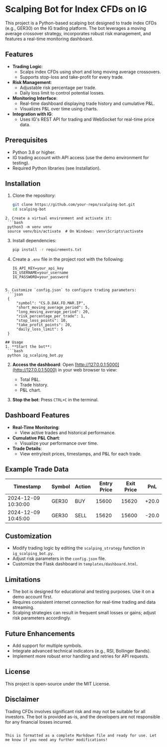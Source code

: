 # Scalping Bot for Index CFDs on IG

This project is a Python-based scalping bot designed to trade index CFDs (e.g., GER30) on the IG trading platform. The bot leverages a moving average crossover strategy, incorporates robust risk management, and features a real-time monitoring dashboard.

## Features
- **Trading Logic**:
  - Scalps index CFDs using short and long moving average crossovers.
  - Supports stop-loss and take-profit for every trade.
- **Risk Management**:
  - Adjustable risk percentage per trade.
  - Daily loss limit to control potential losses.
- **Monitoring Interface**:
  - Real-time dashboard displaying trade history and cumulative P&L.
  - Visualizes P&L over time using charts.
- **Integration with IG**:
  - Uses IG's REST API for trading and WebSocket for real-time price data.

## Prerequisites
- Python 3.8 or higher.
- IG trading account with API access (use the demo environment for testing).
- Required Python libraries (see Installation).

## Installation
1. Clone the repository:
   ```bash
   git clone https://github.com/your-repo/scalping-bot.git
   cd scalping-bot
  ```
2. Create a virtual environment and activate it:
   ```bash
   python3 -m venv venv
   source venv/bin/activate  # On Windows: venv\Scripts\activate
   ```
3. Install dependencies:
   ```bash
   pip install -r requirements.txt
   ```
4. Create a `.env` file in the project root with the following:
   ```plaintext
   IG_API_KEY=your_api_key
   IG_USERNAME=your_username
   IG_PASSWORD=your_password
  ```

5. Customize `config.json` to configure trading parameters:
   ```json
   {
       "symbol": "CS.D.DAX.FD.MAR.IP",
       "short_moving_average_period": 5,
       "long_moving_average_period": 20,
       "risk_percentage_per_trade": 1,
       "stop_loss_points": 10,
       "take_profit_points": 20,
       "daily_loss_limit": 5
   }

## Usage
1. **Start the bot**:
   ```bash
   python ig_scalping_bot.py
   ```
2. **Access the dashboard**:
   Open [http://127.0.0.1:5000](http://127.0.0.1:5000) in your web browser to view:
   - Total P&L.
   - Trade history.
   - P&L chart.

3. **Stop the bot**:
   Press `CTRL+C` in the terminal.

## Dashboard Features
- **Real-Time Monitoring**:
  - View active trades and historical performance.
- **Cumulative P&L Chart**:
  - Visualize your performance over time.
- **Trade Details**:
  - View entry/exit prices, timestamps, and P&L for each trade.

## Example Trade Data
| Timestamp           | Symbol       | Action | Entry Price | Exit Price | PnL   |
|---------------------|--------------|--------|-------------|------------|-------|
| 2024-12-09 10:30:00 | GER30        | BUY    | 15600       | 15620      | +20.0 |
| 2024-12-09 10:45:00 | GER30        | SELL   | 15620       | 15600      | -20.0 |

## Customization
- Modify trading logic by editing the `scalping_strategy` function in `ig_scalping_bot.py`.
- Adjust risk parameters in the `config.json` file.
- Customize the Flask dashboard in `templates/dashboard.html`.


## Limitations
- The bot is designed for educational and testing purposes. Use it on a demo account first.
- Requires consistent internet connection for real-time trading and data streaming.
- Scalping strategies can result in frequent small losses or gains; adjust risk parameters accordingly.


## Future Enhancements
- Add support for multiple symbols.
- Integrate advanced technical indicators (e.g., RSI, Bollinger Bands).
- Implement more robust error handling and retries for API requests.

## License
This project is open-source under the MIT License.

## Disclaimer
Trading CFDs involves significant risk and may not be suitable for all investors. The bot is provided as-is, and the developers are not responsible for any financial losses incurred.
```

This is formatted as a complete Markdown file and ready for use. Let me know if you need any further modifications!